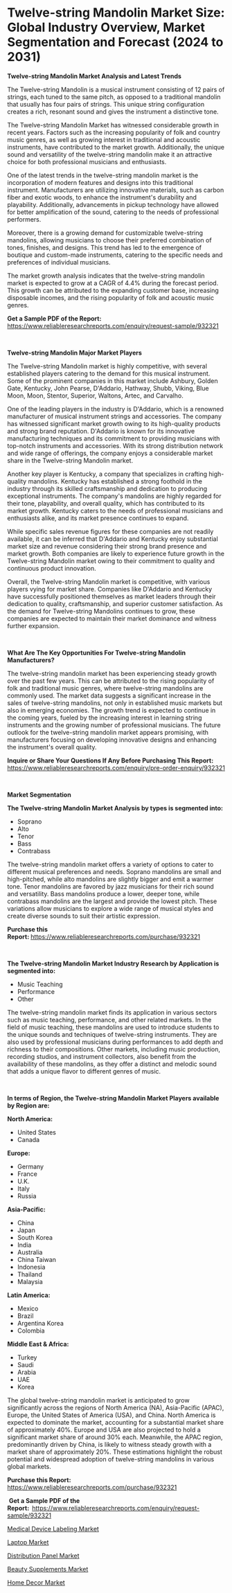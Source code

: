 <p><h1>Twelve-string Mandolin Market Size: Global Industry Overview, Market Segmentation and Forecast (2024 to 2031)</h1></p><p><strong>Twelve-string Mandolin Market Analysis and Latest Trends</strong></p>
<p><p>The Twelve-string Mandolin is a musical instrument consisting of 12 pairs of strings, each tuned to the same pitch, as opposed to a traditional mandolin that usually has four pairs of strings. This unique string configuration creates a rich, resonant sound and gives the instrument a distinctive tone.</p><p>The Twelve-string Mandolin Market has witnessed considerable growth in recent years. Factors such as the increasing popularity of folk and country music genres, as well as growing interest in traditional and acoustic instruments, have contributed to the market growth. Additionally, the unique sound and versatility of the twelve-string mandolin make it an attractive choice for both professional musicians and enthusiasts.</p><p>One of the latest trends in the twelve-string mandolin market is the incorporation of modern features and designs into this traditional instrument. Manufacturers are utilizing innovative materials, such as carbon fiber and exotic woods, to enhance the instrument's durability and playability. Additionally, advancements in pickup technology have allowed for better amplification of the sound, catering to the needs of professional performers.</p><p>Moreover, there is a growing demand for customizable twelve-string mandolins, allowing musicians to choose their preferred combination of tones, finishes, and designs. This trend has led to the emergence of boutique and custom-made instruments, catering to the specific needs and preferences of individual musicians.</p><p>The market growth analysis indicates that the twelve-string mandolin market is expected to grow at a CAGR of 4.4% during the forecast period. This growth can be attributed to the expanding customer base, increasing disposable incomes, and the rising popularity of folk and acoustic music genres.</p></p>
<p><strong>Get a Sample PDF of the Report:&nbsp;</strong> <a href="https://www.reliableresearchreports.com/enquiry/request-sample/932321">https://www.reliableresearchreports.com/enquiry/request-sample/932321</a></p>
<p>&nbsp;</p>
<p><strong>Twelve-string Mandolin Major Market Players</strong></p>
<p><p>The Twelve-string Mandolin market is highly competitive, with several established players catering to the demand for this musical instrument. Some of the prominent companies in this market include Ashbury, Golden Gate, Kentucky, John Pearse, D'Addario, Hathway, Shubb, Viking, Blue Moon, Moon, Stentor, Superior, Waltons, Artec, and Carvalho.</p><p>One of the leading players in the industry is D'Addario, which is a renowned manufacturer of musical instrument strings and accessories. The company has witnessed significant market growth owing to its high-quality products and strong brand reputation. D'Addario is known for its innovative manufacturing techniques and its commitment to providing musicians with top-notch instruments and accessories. With its strong distribution network and wide range of offerings, the company enjoys a considerable market share in the Twelve-string Mandolin market.</p><p>Another key player is Kentucky, a company that specializes in crafting high-quality mandolins. Kentucky has established a strong foothold in the industry through its skilled craftsmanship and dedication to producing exceptional instruments. The company's mandolins are highly regarded for their tone, playability, and overall quality, which has contributed to its market growth. Kentucky caters to the needs of professional musicians and enthusiasts alike, and its market presence continues to expand.</p><p>While specific sales revenue figures for these companies are not readily available, it can be inferred that D'Addario and Kentucky enjoy substantial market size and revenue considering their strong brand presence and market growth. Both companies are likely to experience future growth in the Twelve-string Mandolin market owing to their commitment to quality and continuous product innovation.</p><p>Overall, the Twelve-string Mandolin market is competitive, with various players vying for market share. Companies like D'Addario and Kentucky have successfully positioned themselves as market leaders through their dedication to quality, craftsmanship, and superior customer satisfaction. As the demand for Twelve-string Mandolins continues to grow, these companies are expected to maintain their market dominance and witness further expansion.</p></p>
<p>&nbsp;</p>
<p><strong>What Are The Key Opportunities For Twelve-string Mandolin Manufacturers?</strong></p>
<p><p>The twelve-string mandolin market has been experiencing steady growth over the past few years. This can be attributed to the rising popularity of folk and traditional music genres, where twelve-string mandolins are commonly used. The market data suggests a significant increase in the sales of twelve-string mandolins, not only in established music markets but also in emerging economies. The growth trend is expected to continue in the coming years, fueled by the increasing interest in learning string instruments and the growing number of professional musicians. The future outlook for the twelve-string mandolin market appears promising, with manufacturers focusing on developing innovative designs and enhancing the instrument's overall quality.</p></p>
<p><strong>Inquire or Share Your Questions If Any Before Purchasing This Report:</strong> <a href="https://www.reliableresearchreports.com/enquiry/pre-order-enquiry/932321">https://www.reliableresearchreports.com/enquiry/pre-order-enquiry/932321</a></p>
<p>&nbsp;</p>
<p><strong>Market Segmentation</strong></p>
<p><strong>The Twelve-string Mandolin Market Analysis by types is segmented into:</strong></p>
<p><ul><li>Soprano</li><li>Alto</li><li>Tenor</li><li>Bass</li><li>Contrabass</li></ul></p>
<p><p>The twelve-string mandolin market offers a variety of options to cater to different musical preferences and needs. Soprano mandolins are small and high-pitched, while alto mandolins are slightly bigger and emit a warmer tone. Tenor mandolins are favored by jazz musicians for their rich sound and versatility. Bass mandolins produce a lower, deeper tone, while contrabass mandolins are the largest and provide the lowest pitch. These variations allow musicians to explore a wide range of musical styles and create diverse sounds to suit their artistic expression.</p></p>
<p><strong>Purchase this Report:&nbsp;</strong><a href="https://www.reliableresearchreports.com/purchase/932321">https://www.reliableresearchreports.com/purchase/932321</a></p>
<p>&nbsp;</p>
<p><strong>The Twelve-string Mandolin Market Industry Research by Application is segmented into:</strong></p>
<p><ul><li>Music Teaching</li><li>Performance</li><li>Other</li></ul></p>
<p><p>The twelve-string mandolin market finds its application in various sectors such as music teaching, performance, and other related markets. In the field of music teaching, these mandolins are used to introduce students to the unique sounds and techniques of twelve-string instruments. They are also used by professional musicians during performances to add depth and richness to their compositions. Other markets, including music production, recording studios, and instrument collectors, also benefit from the availability of these mandolins, as they offer a distinct and melodic sound that adds a unique flavor to different genres of music.</p></p>
<p>&nbsp;</p>
<p><strong>In terms of Region, the Twelve-string Mandolin Market Players available by Region are:</strong></p>
<p>
    <p> <strong> North America: </strong>
        <ul>
            <li>United States</li>
            <li>Canada</li>
        </ul>
        </p> 
    <p> <strong> Europe: </strong>
        <ul>
            <li>Germany</li>
            <li>France</li>
            <li>U.K.</li>
            <li>Italy</li>
            <li>Russia</li>
        </ul>
        </p> 
    <p> <strong> Asia-Pacific: </strong>
        <ul>
            <li>China</li>
            <li>Japan</li>
            <li>South Korea</li>
            <li>India</li>
            <li>Australia</li>
            <li>China Taiwan</li>
            <li>Indonesia</li>
            <li>Thailand</li>
            <li>Malaysia</li>
        </ul>
        </p> 
    <p> <strong> Latin America: </strong>
        <ul>
            <li>Mexico</li>
            <li>Brazil</li>
            <li>Argentina Korea</li>
            <li>Colombia</li>
        </ul>
        </p> 
    <p> <strong> Middle East & Africa: </strong>
        <ul>
            <li>Turkey</li>
            <li>Saudi</li>
            <li>Arabia</li>
            <li>UAE</li>
            <li>Korea</li>
        </ul>
    </p>
    </p>
<p><p>The global twelve-string mandolin market is anticipated to grow significantly across the regions of North America (NA), Asia-Pacific (APAC), Europe, the United States of America (USA), and China. North America is expected to dominate the market, accounting for a substantial market share of approximately 40%. Europe and USA are also projected to hold a significant market share of around 30% each. Meanwhile, the APAC region, predominantly driven by China, is likely to witness steady growth with a market share of approximately 20%. These estimations highlight the robust potential and widespread adoption of twelve-string mandolins in various global markets.</p></p>
<p><strong>Purchase this Report: </strong><a href="https://www.reliableresearchreports.com/purchase/932321">https://www.reliableresearchreports.com/purchase/932321</a></p>
<p>&nbsp;<strong>Get a Sample PDF of the Report:&nbsp;&nbsp;</strong><a href="https://www.reliableresearchreports.com/enquiry/request-sample/932321">https://www.reliableresearchreports.com/enquiry/request-sample/932321</a></p>
<p><strong></strong></p>
<p><p><a href="https://medium.com/p/24ddf03cbf53/edit">Medical Device Labeling Market</a></p><p><a href="https://medium.com/@clevehilll2023/analyzing-laptop-market-global-industry-perspective-and-forecast-2024-to-2031-3f55fa90d88e">Laptop Market</a></p><p><a href="https://medium.com/p/a53b7bbb5854/edit">Distribution Panel Market</a></p><p><a href="https://medium.com/p/1ef433372f82/edit">Beauty Supplements Market</a></p><p><a href="https://medium.com/p/0c17cb91512b/edit">Home Decor Market</a></p></p>